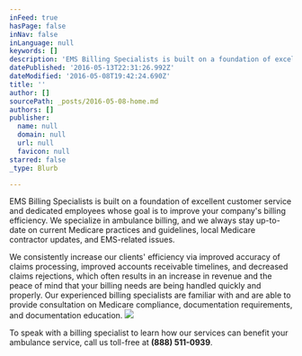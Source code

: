 ```yaml
---
inFeed: true
hasPage: false
inNav: false
inLanguage: null
keywords: []
description: 'EMS Billing Specialists is built on a foundation of excellent customer service and dedicated employees whose goal is to improve your company’s billing efficiency. We specialize in ambulance billing, and we always stay up-to-date on current Medicare practices and guidelines, local Medicare contractor updates, and EMS-related issues.'
datePublished: '2016-05-13T22:31:26.992Z'
dateModified: '2016-05-08T19:42:24.690Z'
title: ''
author: []
sourcePath: _posts/2016-05-08-home.md
authors: []
publisher:
  name: null
  domain: null
  url: null
  favicon: null
starred: false
_type: Blurb

---
```

EMS Billing Specialists is built on a foundation of excellent customer service and dedicated employees whose goal is to improve your company's billing efficiency. We specialize in ambulance billing, and we always stay up-to-date on current Medicare practices and guidelines, local Medicare contractor updates, and EMS-related issues.

We consistently increase our clients' efficiency via improved accuracy of claims processing, improved accounts receivable timelines, and decreased claims rejections, which often results in an increase in revenue and the peace of mind that your billing needs are being handled quickly and properly. Our experienced billing specialists are familiar with and are able to provide consultation on Medicare compliance, documentation requirements, and documentation education.
![](https://the-grid-user-content.s3-us-west-2.amazonaws.com/8135004d-f496-492b-b88d-1970572ca21d.jpg)

To speak with a billing specialist to learn how our services can benefit your ambulance service, call us toll-free at **(888) 511-0939**.